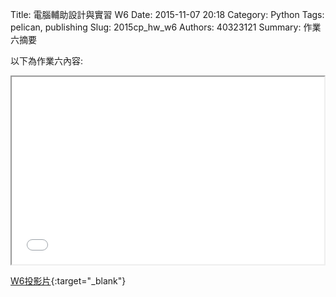 Title: 電腦輔助設計與實習  W6
Date: 2015-11-07 20:18
Category: Python
Tags: pelican, publishing
Slug: 2015cp_hw_w6
Authors: 40323121
Summary: 作業六摘要

以下為作業六內容:

<iframe src="40323121_cp_w6_p.html" width="500" height="300"></iframe>

[W6投影片](40323121_cp_w6_p.html){:target="_blank"}



